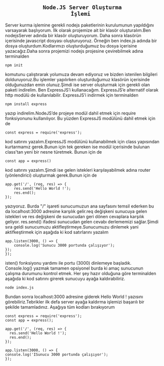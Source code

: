 <div align="center">

##  <code >Node.JS Server Oluşturma İşlemi </code>

</div>

<p>
 Server kurma işlemine gerekli nodejs paketlerinin kurulumunun  yapıldığını varsayarak başlıyorum. İlk olarak projemize ait bir klasör oluşturalım.Ben nodejsServer  adında bir klasör oluşturuyorum. Daha sonra klasörün içerisinde javascript dosyası oluşturuyoruz. Örneğin ben index.js adında bir dosya oluşturdum.Kodlarımızı oluşturduğumuz bu dosya içerisine yazacağız.Daha sonra projemizi nodejs projesine çevirebilmek adına terminalden 

 ```
 npm init
 ```

 komutunu çalıştırarak yolumuza devam ediyoruz ve bizden istenilen bilgileri dolduruyoruz.Bu işlemler yapılırken oluşturduğumuz klasörün içerisinde olduğunuzdan emin olunuz.Şimdi ise server oluşturmak için gerekli olan paketi indirelim. Ben ExpressJS’i kullanacağım. ExpressJS’e alternatif olarak http modülü de kullanılabilir. ExpressJS’i  indirmek için terminalden 

  ```
 npm install express
 ```
yazıp indirelim.NodeJS’de projeye modül dahil etmek için require fonksiyonunu kullanılıyor. Bu yüzden ExpressJS modülünü dahil etmek için de

  ```
const express = require('express');
 ```
kod satırını yazalım.ExpressJS modülünü kullanabilmek için class yapısından kurtarmamız gerek.Bunun için tek gereken ise modül içerisinde bulunan class’tan yeni bir nesne türetmek.
Bunun için de
  ```
const app = express()
 ```
 kod satırını yazalım.Şimdi ise gelen istekleri karşılayabilmek adına router (yönlendirici) oluşturmak gerek.Bunun için de

```
app.get('/', (req, res) => {
    res.send('Hello World !');
    res.end();
});
 ```
yazıyoruz. Burda "/" işareti sunucumuzun ana sayfasını temsil ederken bu da localhost:3000 adresine karşılık gelir.req değişkeni sunucuya gelen istekleri ve res değişkeni de sunucudan geri dönen cevaplara karşılık geliyor. res.send() ifadesi sunucudan gelen cevabı derlememizi sağlar.Şimdi sıra geldi sunucumuzu aktifleştirmeye.Sunucumuzu dinlemek yani aktifkeştirmek için  aşağıda ki kod satırlarını yazalım

```
app.listen(3000, () => {
    console.log('Sunucu 3000 portunda çalışıyor');
});
});
 ```
isten() fonksiyonu yardımı ile portu (3000) dinlemeye başladık. Console.log() yazmak tamamen opsiyonel burda ki amaç sunucunun çalışma durumunu kontrol etmek. Her şey hazır olduğuna göre terminalden aşağıda ki kod satırını girerek sunucuyu ayağa kaldırabiliriz.

  ```
node index.js
 ```
Bundan sonra localhost:3000  adresine giderek  Hello World ! yazısını görebiliriz.Tebrikler ilk defa server ayağa kaldırma işlemizi başarılı bir şekilde tamamladınız. Aşağıya tüm kodları bırakıyorum

  ```
const express = require('express');
const app = express();

app.get('/', (req, res) => {
    res.send('Hello World !');
    res.end();
});

app.listen(3000, () => {
console.log('ISunucu 3000 portunda çalışıyor');
});
 ```

